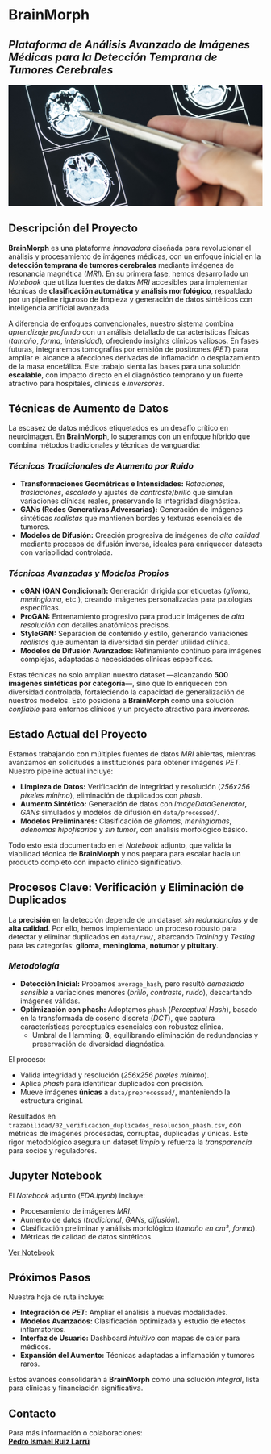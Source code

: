 # **BrainMorph**  
## *Plataforma de Análisis Avanzado de Imágenes Médicas para la Detección Temprana de Tumores Cerebrales*

![BrainMRI](img/brainMRI.jpg)

## **Descripción del Proyecto**

**BrainMorph** es una plataforma *innovadora* diseñada para revolucionar el análisis y procesamiento de imágenes médicas, con un enfoque inicial en la **detección temprana de tumores cerebrales** mediante imágenes de resonancia magnética (*MRI*). En su primera fase, hemos desarrollado un *Notebook* que utiliza fuentes de datos *MRI* accesibles para implementar técnicas de **clasificación automática** y **análisis morfológico**, respaldado por un pipeline riguroso de limpieza y generación de datos sintéticos con inteligencia artificial avanzada.  

A diferencia de enfoques convencionales, nuestro sistema combina *aprendizaje profundo* con un análisis detallado de características físicas (*tamaño*, *forma*, *intensidad*), ofreciendo insights clínicos valiosos. En fases futuras, integraremos tomografías por emisión de positrones (*PET*) para ampliar el alcance a afecciones derivadas de inflamación o desplazamiento de la masa encefálica. Este trabajo sienta las bases para una solución **escalable**, con impacto directo en el diagnóstico temprano y un fuerte atractivo para hospitales, clínicas e *inversores*.

## **Técnicas de Aumento de Datos**

La escasez de datos médicos etiquetados es un desafío crítico en neuroimagen. En **BrainMorph**, lo superamos con un enfoque híbrido que combina métodos tradicionales y técnicas de vanguardia:

### *Técnicas Tradicionales de Aumento por Ruido*  
- **Transformaciones Geométricas e Intensidades:** *Rotaciones*, *traslaciones*, *escalado* y ajustes de *contraste*/*brillo* que simulan variaciones clínicas reales, preservando la integridad diagnóstica.  
- **GANs (Redes Generativas Adversarias):** Generación de imágenes sintéticas *realistas* que mantienen bordes y texturas esenciales de tumores.  
- **Modelos de Difusión:** Creación progresiva de imágenes de *alta calidad* mediante procesos de difusión inversa, ideales para enriquecer datasets con variabilidad controlada.

### *Técnicas Avanzadas y Modelos Propios*  
- **cGAN (GAN Condicional):** Generación dirigida por etiquetas (*glioma*, *meningioma*, etc.), creando imágenes personalizadas para patologías específicas.  
- **ProGAN:** Entrenamiento progresivo para producir imágenes de *alta resolución* con detalles anatómicos precisos.  
- **StyleGAN:** Separación de contenido y estilo, generando variaciones *realistas* que aumentan la diversidad sin perder utilidad clínica.  
- **Modelos de Difusión Avanzados:** Refinamiento continuo para imágenes complejas, adaptadas a necesidades clínicas específicas.

Estas técnicas no solo amplían nuestro dataset —alcanzando **500 imágenes sintéticas por categoría**—, sino que lo enriquecen con diversidad controlada, fortaleciendo la capacidad de generalización de nuestros modelos. Esto posiciona a **BrainMorph** como una solución *confiable* para entornos clínicos y un proyecto atractivo para *inversores*.

## **Estado Actual del Proyecto**

Estamos trabajando con múltiples fuentes de datos *MRI* abiertas, mientras avanzamos en solicitudes a instituciones para obtener imágenes *PET*. Nuestro pipeline actual incluye:  
- **Limpieza de Datos:** Verificación de integridad y resolución (*256x256 píxeles mínimo*), eliminación de duplicados con *phash*.  
- **Aumento Sintético:** Generación de datos con *ImageDataGenerator*, *GANs* simulados y modelos de difusión en `data/processed/`.  
- **Modelos Preliminares:** Clasificación de *gliomas*, *meningiomas*, *adenomas hipofisarios* y *sin tumor*, con análisis morfológico básico.  

Todo esto está documentado en el *Notebook* adjunto, que valida la viabilidad técnica de **BrainMorph** y nos prepara para escalar hacia un producto completo con impacto clínico significativo.

## **Procesos Clave: Verificación y Eliminación de Duplicados**

La **precisión** en la detección depende de un dataset *sin redundancias* y de **alta calidad**. Por ello, hemos implementado un proceso robusto para detectar y eliminar duplicados en `data/raw/`, abarcando *Training* y *Testing* para las categorías: **glioma**, **meningioma**, **notumor** y **pituitary**.

### *Metodología*  
- **Detección Inicial:** Probamos `average_hash`, pero resultó *demasiado sensible* a variaciones menores (*brillo*, *contraste*, *ruido*), descartando imágenes válidas.  
- **Optimización con phash:** Adoptamos `phash` (*Perceptual Hash*), basado en la transformada de coseno discreta (*DCT*), que captura características perceptuales esenciales con robustez clínica.  
  - Umbral de Hamming: **8**, equilibrando eliminación de redundancias y preservación de diversidad diagnóstica.  

El proceso:  
- Valida integridad y resolución (*256x256 píxeles mínimo*).  
- Aplica *phash* para identificar duplicados con precisión.  
- Mueve imágenes **únicas** a `data/preprocessed/`, manteniendo la estructura original.  

Resultados en `trazabilidad/02_verificacion_duplicados_resolucion_phash.csv`, con métricas de imágenes procesadas, corruptas, duplicadas y únicas. Este rigor metodológico asegura un dataset *limpio* y refuerza la *transparencia* para socios y reguladores.

## **Jupyter Notebook**

El *Notebook* adjunto (*EDA.ipynb*) incluye:  
- Procesamiento de imágenes *MRI*.  
- Aumento de datos (*tradicional*, *GANs*, *difusión*).  
- Clasificación preliminar y análisis morfológico (*tamaño en cm²*, *forma*).  
- Métricas de calidad de datos sintéticos.  

[Ver Notebook](notebooks/EDA.ipynb)

## **Próximos Pasos**

Nuestra hoja de ruta incluye:  
- **Integración de *PET***: Ampliar el análisis a nuevas modalidades.  
- **Modelos Avanzados:** Clasificación optimizada y estudio de efectos inflamatorios.  
- **Interfaz de Usuario:** Dashboard *intuitivo* con mapas de calor para médicos.  
- **Expansión del Aumento:** Técnicas adaptadas a inflamación y tumores raros.  

Estos avances consolidarán a **BrainMorph** como una solución *integral*, lista para clínicas y financiación significativa.

## **Contacto**

Para más información o colaboraciones:  
**[Pedro Ismael Ruiz Larrú](https://www.linkedin.com/in/pdro-ruiz/)**  
